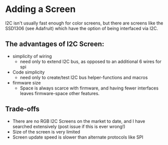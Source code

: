 # Adding a Screen

I2C isn't usually fast enough for color screens, but there are screens like the SSD1306 (see Adafruit) which 
have the option of being interfaced via I2C.

## The advantages of I2C Screen:
* simplicity of wiring 
  * need only to extend I2C bus, as opposed to an additional 6 wires for spi
* Code simplicity 
  * need only to create/test I2C bus helper-functions and macros 
* firmware size
  * Space is always scarce with firmware, and having fewer interfaces leaves firmware-space other features.

## Trade-offs

* There are no RGB I2C Screens on the market to date, and I have searched extensively (post issue if this is ever wrong!)
* Size of the screen is very limited
* Screen update speed is slower than alternate protocols like SPI

